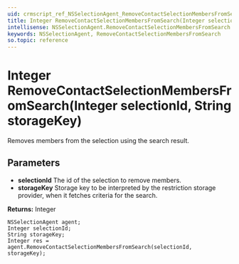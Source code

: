 ```yaml
---
uid: crmscript_ref_NSSelectionAgent_RemoveContactSelectionMembersFromSearch
title: Integer RemoveContactSelectionMembersFromSearch(Integer selectionId, String storageKey)
intellisense: NSSelectionAgent.RemoveContactSelectionMembersFromSearch
keywords: NSSelectionAgent, RemoveContactSelectionMembersFromSearch
so.topic: reference
---
```


# Integer RemoveContactSelectionMembersFromSearch(Integer selectionId, String storageKey)

Removes members from the selection using the search result.

## Parameters

* **selectionId** The id of the selection to remove members.
* **storageKey** Storage key to be interpreted by the restriction storage provider, when it fetches criteria for the search.

**Returns:** Integer

```crmscript
NSSelectionAgent agent;
Integer selectionId;
String storageKey;
Integer res = agent.RemoveContactSelectionMembersFromSearch(selectionId, storageKey);
```


